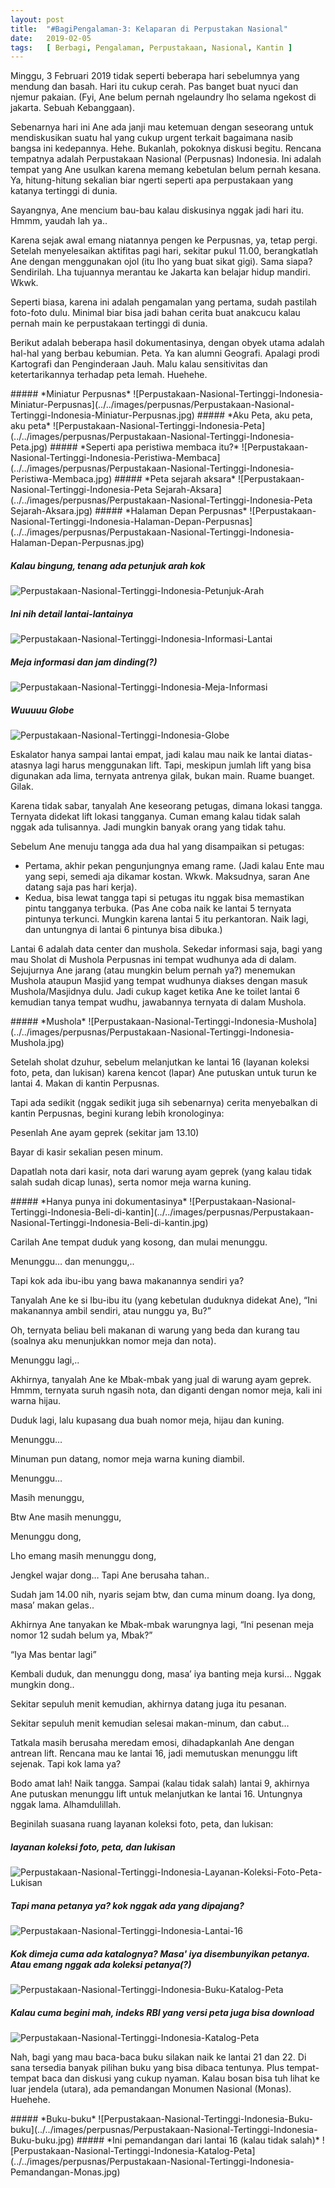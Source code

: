 ```yaml
---
layout: post
title:  "#BagiPengalaman-3: Kelaparan di Perpustakan Nasional"
date:   2019-02-05
tags:   [ Berbagi, Pengalaman, Perpustakaan, Nasional, Kantin ]
---
```

<p class="intro"><span class="dropcap">M</span>inggu, 3 Februari 2019 tidak seperti beberapa hari sebelumnya yang mendung dan basah. Hari itu cukup cerah. Pas banget buat nyuci dan njemur pakaian. (Fyi, Ane belum pernah ngelaundry lho selama ngekost di jakarta. Sebuah Kebanggaan).
</p>
<p>
Sebenarnya hari ini Ane ada janji mau ketemuan dengan seseorang untuk mendiskusikan suatu hal yang cukup urgent terkait bagaimana nasib bangsa ini kedepannya. Hehe. Bukanlah, pokoknya diskusi begitu. Rencana tempatnya adalah Perpustakaan Nasional (Perpusnas) Indonesia. Ini adalah tempat yang Ane usulkan karena memang kebetulan belum pernah kesana. Ya, hitung-hitung sekalian biar ngerti seperti apa perpustakaan yang katanya tertinggi di dunia.
</p>
<p>
Sayangnya, Ane mencium bau-bau kalau diskusinya nggak jadi hari itu. Hmmm, yaudah lah ya..
</p>
<p>
Karena sejak awal emang niatannya pengen ke Perpusnas, ya, tetap pergi. Setelah menyelesaikan aktifitas pagi hari, sekitar pukul 11.00, berangkatlah Ane dengan menggunakan ojol (itu lho yang buat sikat gigi). Sama siapa? Sendirilah. Lha tujuannya merantau ke Jakarta kan belajar hidup mandiri. Wkwk.
</p>
<p>
Seperti biasa, karena ini adalah pengamalan yang pertama, sudah pastilah foto-foto dulu. Minimal biar bisa jadi bahan cerita buat anakcucu kalau pernah main ke perpustakaan tertinggi di dunia.
</p>
<p>
Berikut adalah beberapa hasil dokumentasinya, dengan obyek utama adalah hal-hal yang berbau kebumian. Peta. Ya kan alumni Geografi. Apalagi prodi Kartografi dan Penginderaan Jauh. Malu kalau sensitivitas dan ketertarikannya terhadap peta lemah. Huehehe.
</p>
##### *Miniatur Perpusnas*
![Perpustakaan-Nasional-Tertinggi-Indonesia-Miniatur-Perpusnas](../../images/perpusnas/Perpustakaan-Nasional-Tertinggi-Indonesia-Miniatur-Perpusnas.jpg)
##### *Aku Peta, aku peta, aku peta*
![Perpustakaan-Nasional-Tertinggi-Indonesia-Peta](../../images/perpusnas/Perpustakaan-Nasional-Tertinggi-Indonesia-Peta.jpg)
##### *Seperti apa peristiwa membaca itu?*
![Perpustakaan-Nasional-Tertinggi-Indonesia-Peristiwa-Membaca](../../images/perpusnas/Perpustakaan-Nasional-Tertinggi-Indonesia-Peristiwa-Membaca.jpg)
##### *Peta sejarah aksara*
![Perpustakaan-Nasional-Tertinggi-Indonesia-Peta Sejarah-Aksara](../../images/perpusnas/Perpustakaan-Nasional-Tertinggi-Indonesia-Peta Sejarah-Aksara.jpg)
##### *Halaman Depan Perpusnas*
![Perpustakaan-Nasional-Tertinggi-Indonesia-Halaman-Depan-Perpusnas](../../images/perpusnas/Perpustakaan-Nasional-Tertinggi-Indonesia-Halaman-Depan-Perpusnas.jpg)

##### *Kalau bingung, tenang ada petunjuk arah kok*
![Perpustakaan-Nasional-Tertinggi-Indonesia-Petunjuk-Arah](../../images/perpusnas/Perpustakaan-Nasional-Tertinggi-Indonesia-Petunjuk-Arah.jpg)
##### *Ini nih detail lantai-lantainya*
![Perpustakaan-Nasional-Tertinggi-Indonesia-Informasi-Lantai](../../images/perpusnas/Perpustakaan-Nasional-Tertinggi-Indonesia-Informasi-Lantai.jpg)
##### *Meja informasi dan jam dinding(?)*
![Perpustakaan-Nasional-Tertinggi-Indonesia-Meja-Informasi](../../images/perpusnas/Perpustakaan-Nasional-Tertinggi-Indonesia-Meja-Informasi.jpg)
##### *Wuuuuu Globe*
![Perpustakaan-Nasional-Tertinggi-Indonesia-Globe](../../images/perpusnas/Perpustakaan-Nasional-Tertinggi-Indonesia-Globe.gif)

<p>
Eskalator hanya sampai lantai empat, jadi kalau mau naik ke lantai diatas-atasnya lagi harus menggunakan lift. Tapi, meskipun jumlah lift yang bisa digunakan ada lima, ternyata antrenya gilak, bukan main. Ruame buanget. Gilak.
</p>
<p>
Karena tidak sabar, tanyalah Ane keseorang petugas, dimana lokasi tangga. Ternyata didekat lift lokasi tangganya. Cuman emang kalau tidak salah nggak ada tulisannya. Jadi mungkin banyak orang yang tidak tahu.
</p>
<p>
Sebelum Ane menuju tangga ada dua hal yang disampaikan si petugas:
</p>
<p>
<ul>
<li>
Pertama, akhir pekan pengunjungnya emang rame. (Jadi kalau Ente mau yang sepi, semedi aja dikamar kostan. Wkwk. Maksudnya, saran Ane datang saja pas hari kerja).
</li>
<li>
Kedua, bisa lewat tangga tapi si petugas itu nggak bisa memastikan pintu tangganya terbuka. (Pas Ane coba naik ke lantai 5 ternyata pintunya terkunci. Mungkin karena lantai 5 itu perkantoran. Naik lagi, dan untungnya di lantai 6 pintunya bisa dibuka.)
</li>
</ul>
</p>
<p>
Lantai 6 adalah data center dan mushola. Sekedar informasi saja, bagi yang mau Sholat di Mushola Perpusnas ini tempat wudhunya ada di dalam. Sejujurnya Ane jarang (atau mungkin belum pernah ya?) menemukan Mushola ataupun Masjid yang tempat wudhunya diakses dengan masuk Mushola/Masjidnya dulu. Jadi cukup kaget ketika Ane ke toilet lantai 6 kemudian tanya tempat wudhu, jawabannya ternyata di dalam Mushola.
</p>
##### *Mushola*
![Perpustakaan-Nasional-Tertinggi-Indonesia-Mushola](../../images/perpusnas/Perpustakaan-Nasional-Tertinggi-Indonesia-Mushola.jpg)
<p>
Setelah sholat dzuhur, sebelum melanjutkan ke lantai 16 (layanan koleksi foto, peta, dan lukisan) karena kencot (lapar) Ane putuskan untuk turun ke lantai 4. Makan di kantin Perpusnas.
</p>
<p>
Tapi ada sedikit (nggak sedikit juga sih sebenarnya) cerita menyebalkan di kantin Perpusnas, begini kurang lebih kronologinya:
</p>
<p>
Pesenlah Ane ayam geprek (sekitar jam 13.10)
</p>
<p>
Bayar di kasir sekalian pesen minum.
</p>
<p>
Dapatlah nota dari kasir, nota dari warung ayam geprek (yang kalau tidak salah sudah dicap lunas), serta nomor meja warna kuning.
</p>
##### *Hanya punya ini dokumentasinya*
![Perpustakaan-Nasional-Tertinggi-Indonesia-Beli-di-kantin](../../images/perpusnas/Perpustakaan-Nasional-Tertinggi-Indonesia-Beli-di-kantin.jpg)

<p>
Carilah Ane tempat duduk yang kosong, dan mulai menunggu.
</p>
<p>
Menunggu… dan menunggu,..
</p>
<p>
Tapi kok ada ibu-ibu yang bawa makanannya sendiri ya?
</p>
<p>
Tanyalah Ane ke si Ibu-ibu itu (yang kebetulan duduknya didekat Ane), “Ini makanannya ambil sendiri, atau nunggu ya, Bu?”
</p>
<p>
Oh, ternyata beliau beli makanan di warung yang beda dan kurang tau (soalnya aku menunjukkan nomor meja dan nota).
</p>
<p>
Menunggu lagi,..
</p>
<p>
Akhirnya, tanyalah Ane ke Mbak-mbak yang jual di warung ayam geprek. Hmmm, ternyata suruh ngasih nota, dan diganti dengan nomor meja, kali ini warna hijau.
</p>
<p>
Duduk lagi, lalu kupasang dua buah nomor meja, hijau dan kuning.
</p>
<p>
Menunggu…
</p>
<p>
Minuman pun datang, nomor meja warna kuning diambil.
</p>
<p>
Menunggu…
</p>
<p>
Masih menunggu,
</p>
<p>
Btw Ane masih menunggu,
</p>
<p>
Menunggu dong,
</p>
<p>
Lho emang masih menunggu dong,
</p>
<p>
Jengkel wajar dong… Tapi Ane berusaha tahan..
</p>
<p>
Sudah jam 14.00 nih, nyaris sejam btw, dan cuma minum doang. Iya dong, masa’ makan gelas..
</p>
<p>
Akhirnya Ane tanyakan ke Mbak-mbak warungnya lagi, “Ini pesenan meja nomor 12 sudah belum ya, Mbak?”
</p>
<p>
“Iya Mas bentar lagi”
</p>
<p>
Kembali duduk, dan menunggu dong, masa’ iya banting meja kursi… Nggak mungkin dong..
</p>
<p>
Sekitar sepuluh menit kemudian, akhirnya datang juga itu pesanan.
</p>
<p>
Sekitar sepuluh menit kemudian selesai makan-minum, dan cabut…
</p>
<p>

Tatkala masih berusaha meredam emosi, dihadapkanlah Ane dengan antrean lift. Rencana mau ke lantai 16, jadi memutuskan menunggu lift sejenak. Tapi kok lama ya?
</p>
<p>
Bodo amat lah! Naik tangga. Sampai (kalau tidak salah) lantai 9, akhirnya Ane putuskan menunggu lift untuk melanjutkan ke lantai 16. Untungnya nggak lama. Alhamdulillah.
</p>

<p>
Beginilah suasana ruang layanan koleksi foto, peta, dan lukisan:
</p>

##### *layanan koleksi foto, peta, dan lukisan*
![Perpustakaan-Nasional-Tertinggi-Indonesia-Layanan-Koleksi-Foto-Peta-Lukisan](../../images/perpusnas/Perpustakaan-Nasional-Tertinggi-Indonesia-Layanan-Koleksi-Foto-Peta-Lukisan.jpg)
##### *Tapi mana petanya ya? kok nggak ada yang dipajang?*
![Perpustakaan-Nasional-Tertinggi-Indonesia-Lantai-16](../../images/perpusnas/Perpustakaan-Nasional-Tertinggi-Indonesia-Lantai-16.jpg)
##### *Kok dimeja cuma ada katalognya? Masa' iya disembunyikan petanya. Atau emang nggak ada koleksi petanya(?)*
![Perpustakaan-Nasional-Tertinggi-Indonesia-Buku-Katalog-Peta](../../images/perpusnas/Perpustakaan-Nasional-Tertinggi-Indonesia-Buku-Katalog-Peta.jpg)
##### *Kalau cuma begini mah, indeks RBI yang versi peta juga bisa download*
![Perpustakaan-Nasional-Tertinggi-Indonesia-Katalog-Peta](../../images/perpusnas/Perpustakaan-Nasional-Tertinggi-Indonesia-Katalog-Peta.jpg)

<p>
Nah, bagi yang mau baca-baca buku silakan naik ke lantai 21 dan 22. Di sana tersedia banyak pilihan buku yang bisa dibaca tentunya. Plus tempat-tempat baca dan diskusi yang cukup nyaman. Kalau bosan bisa tuh lihat ke luar jendela (utara), ada pemandangan Monumen Nasional (Monas). Huehehe.
</p>
##### *Buku-buku*
![Perpustakaan-Nasional-Tertinggi-Indonesia-Buku-buku](../../images/perpusnas/Perpustakaan-Nasional-Tertinggi-Indonesia-Buku-buku.jpg)
##### *Ini pemandangan dari lantai 16 (kalau tidak salah)*
![Perpustakaan-Nasional-Tertinggi-Indonesia-Katalog-Peta](../../images/perpusnas/Perpustakaan-Nasional-Tertinggi-Indonesia-Pemandangan-Monas.jpg)

